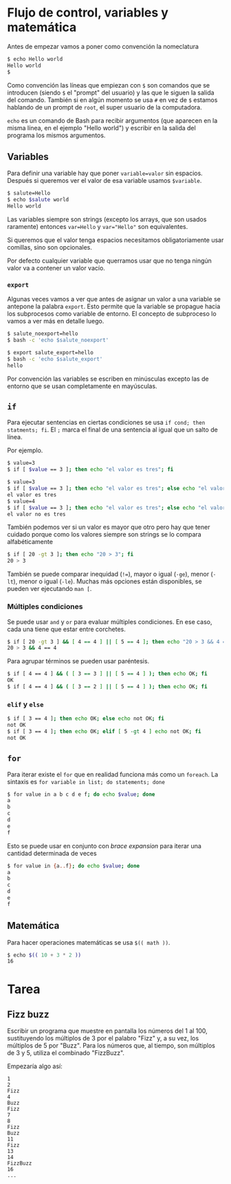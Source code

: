 # Flujo de control, variables y matemática

Antes de empezar vamos a poner como convención la nomeclatura

```bash
$ echo Hello world
Hello world
$
```

Como convención las líneas que empiezan con `$` son comandos que se introducen (siendo `$` el
"prompt" del usuario) y las que le siguen la salida del comando. También si en algún momento se usa
`#` en vez de `$` estamos hablando de un prompt de `root`, el super usuario de la computadora.

`echo` es un comando de Bash para recibir argumentos (que aparecen en la misma línea, en el ejemplo
"Hello world") y escribir en la salida del programa los mismos argumentos.

## Variables

Para definir una variable hay que poner `variable=valor` sin espacios. Después si queremos ver el
valor de esa variable usamos `$variable`.

```bash
$ salute=Hello
$ echo $salute world
Hello world
```

Las variables siempre son strings (excepto los arrays, que son usados raramente) entonces
`var=Hello` y `var="Hello"` son equivalentes.

Si queremos que el valor tenga espacios necesitamos obligatoriamente usar comillas, sino son
opcionales.

Por defecto cualquier variable que querramos usar que no tenga ningún valor va a contener un valor
vacío.

### `export`

Algunas veces vamos a ver que antes de asignar un valor a una variable se antepone la palabra
`export`. Esto permite que la variable se propague hacia los subprocesos como variable de entorno.
El concepto de subproceso lo vamos a ver más en detalle luego.

```bash
$ salute_noexport=hello
$ bash -c 'echo $salute_noexport'

$ export salute_export=hello
$ bash -c 'echo $salute_export'
hello
```

Por convención las variables se escriben en minúsculas excepto las de entorno que se usan
completamente en mayúsculas.

## `if`

Para ejecutar sentencias en ciertas condiciones se usa `if cond; then statments; fi`. El `;` marca
el final de una sentencia al igual que un salto de línea.

Por ejemplo.

```bash
$ value=3
$ if [ $value == 3 ]; then echo "el valor es tres"; fi
```

```bash
$ value=3
$ if [ $value == 3 ]; then echo "el valor es tres"; else echo "el valor no es tres"; fi
el valor es tres
$ value=4
$ if [ $value == 3 ]; then echo "el valor es tres"; else echo "el valor no es tres"; fi
el valor no es tres
```

También podemos ver si un valor es mayor que otro pero hay que tener cuidado porque como los
valores siempre son strings se lo compara alfabéticamente

```bash
$ if [ 20 -gt 3 ]; then echo "20 > 3"; fi
20 > 3
```

También se puede comparar inequidad (`!=`), mayor o igual (`-ge`), menor (`-lt`), menor o igual
(`-le`). Muchas más opciones están disponibles, se pueden ver ejecutando `man [`.

### Múltiples condiciones

Se puede usar `and` y `or` para evaluar múltiples condiciones. En ese caso, cada una tiene que
estar entre corchetes.

```bash
$ if [ 20 -gt 3 ] && [ 4 == 4 ] || [ 5 == 4 ]; then echo "20 > 3 && 4 == 4 || 5 == 5"; fi
20 > 3 && 4 == 4
```

Para agrupar términos se pueden usar paréntesis.

```bash
$ if [ 4 == 4 ] && ( [ 3 == 3 ] || [ 5 == 4 ] ); then echo OK; fi
OK
$ if [ 4 == 4 ] && ( [ 3 == 2 ] || [ 5 == 4 ] ); then echo OK; fi
```

### `elif` y `else`

```bash
$ if [ 3 == 4 ]; then echo OK; else echo not OK; fi
not OK
$ if [ 3 == 4 ]; then echo OK; elif [ 5 -gt 4 ] echo not OK; fi
not OK
```

## `for`

Para iterar existe el `for` que en realidad funciona más como un `foreach`. La sintaxis es
`for variable in list; do statements; done`

```bash
$ for value in a b c d e f; do echo $value; done
a
b
c
d
e
f
```

Esto se puede usar en conjunto con _brace expansion_ para iterar una cantidad determinada de veces

```bash
$ for value in {a..f}; do echo $value; done
a
b
c
d
e
f
```

## Matemática

Para hacer operaciones matemáticas se usa `$(( math ))`.

```bash
$ echo $(( 10 + 3 * 2 ))
16
```

# Tarea

## Fizz buzz

Escribir un programa que muestre en pantalla los números del 1 al 100, sustituyendo los múltiplos
de 3 por el palabro "Fizz" y, a su vez, los múltiplos de 5 por "Buzz". Para los números que, al
tiempo, son múltiplos de 3 y 5, utiliza el combinado "FizzBuzz".

Empezaría algo así:

```
1
2
Fizz
4
Buzz
Fizz
7
8
Fizz
Buzz
11
Fizz
13
14
FizzBuzz
16
...
```

